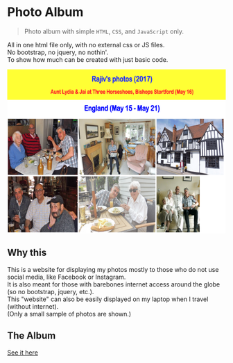 # Photo Album

> Photo album with simple `HTML`, `CSS`, and `JavaScript` only.

All in one html file only, with no external css or JS files.<br>
No bootstrap, no jquery, no nothin'.<br>
To show how much can be created with just basic code.

<p align="center">
  <img src="/images/album_screenshot.png" alt="Photo album screenshot"
       width="654" height="377">
</p>

## Why this

This is a website for displaying my photos mostly to those who do not use social media, like Facebook or Instagram.<br>
It is also meant for those with barebones internet access around the globe (so no bootstrap, jquery, etc.).<br>
This "website" can also be easily displayed on my laptop when I travel (without internet).<br>
(Only a small sample of photos are shown.)

## The Album

[See it here](https://cdn.rawgit.com/rajiv-shankar/Photo-Album/706807d2/index.html)